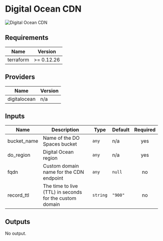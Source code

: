 # Digital Ocean CDN

![Digital Ocean CDN](digital\_ocean\_cdn.png)

## Requirements

| Name | Version |
|------|---------|
| terraform | >= 0.12.26 |

## Providers

| Name | Version |
|------|---------|
| digitalocean | n/a |

## Inputs

| Name | Description | Type | Default | Required |
|------|-------------|------|---------|:--------:|
| bucket\_name | Name of the DO Spaces bucket | `any` | n/a | yes |
| do\_region | Digital Ocean region | `any` | n/a | yes |
| fqdn | Custom domain name for the CDN endpoint | `any` | `null` | no |
| record\_ttl | The time to live (TTL) in seconds for the custom domain | `string` | `"900"` | no |

## Outputs

No output.


